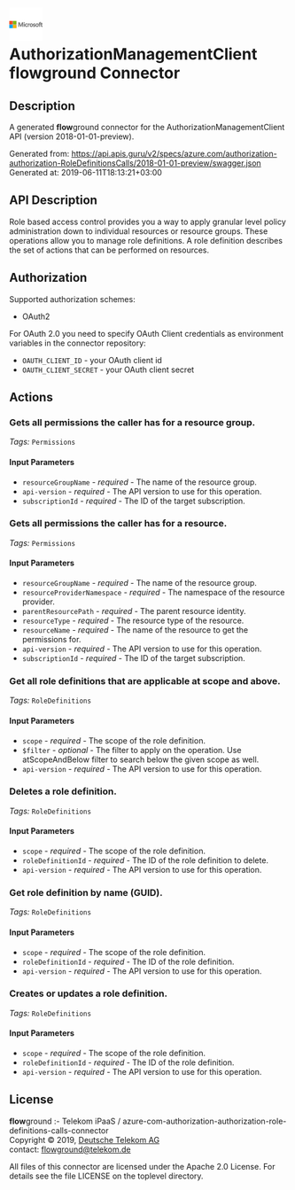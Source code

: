 # ![LOGO](logo.png) AuthorizationManagementClient **flow**ground Connector

## Description

A generated **flow**ground connector for the AuthorizationManagementClient API (version 2018-01-01-preview).

Generated from: https://api.apis.guru/v2/specs/azure.com/authorization-authorization-RoleDefinitionsCalls/2018-01-01-preview/swagger.json<br/>
Generated at: 2019-06-11T18:13:21+03:00

## API Description

Role based access control provides you a way to apply granular level policy administration down to individual resources or resource groups. These operations allow you to manage role definitions. A role definition describes the set of actions that can be performed on resources.

## Authorization

Supported authorization schemes:
- OAuth2

For OAuth 2.0 you need to specify OAuth Client credentials as environment variables in the connector repository:
* `OAUTH_CLIENT_ID` - your OAuth client id
* `OAUTH_CLIENT_SECRET` - your OAuth client secret

## Actions

### Gets all permissions the caller has for a resource group.

*Tags:* `Permissions`

#### Input Parameters
* `resourceGroupName` - _required_ - The name of the resource group.
* `api-version` - _required_ - The API version to use for this operation.
* `subscriptionId` - _required_ - The ID of the target subscription.

### Gets all permissions the caller has for a resource.

*Tags:* `Permissions`

#### Input Parameters
* `resourceGroupName` - _required_ - The name of the resource group.
* `resourceProviderNamespace` - _required_ - The namespace of the resource provider.
* `parentResourcePath` - _required_ - The parent resource identity.
* `resourceType` - _required_ - The resource type of the resource.
* `resourceName` - _required_ - The name of the resource to get the permissions for.
* `api-version` - _required_ - The API version to use for this operation.
* `subscriptionId` - _required_ - The ID of the target subscription.

### Get all role definitions that are applicable at scope and above.

*Tags:* `RoleDefinitions`

#### Input Parameters
* `scope` - _required_ - The scope of the role definition.
* `$filter` - _optional_ - The filter to apply on the operation. Use atScopeAndBelow filter to search below the given scope as well.
* `api-version` - _required_ - The API version to use for this operation.

### Deletes a role definition.

*Tags:* `RoleDefinitions`

#### Input Parameters
* `scope` - _required_ - The scope of the role definition.
* `roleDefinitionId` - _required_ - The ID of the role definition to delete.
* `api-version` - _required_ - The API version to use for this operation.

### Get role definition by name (GUID).

*Tags:* `RoleDefinitions`

#### Input Parameters
* `scope` - _required_ - The scope of the role definition.
* `roleDefinitionId` - _required_ - The ID of the role definition.
* `api-version` - _required_ - The API version to use for this operation.

### Creates or updates a role definition.

*Tags:* `RoleDefinitions`

#### Input Parameters
* `scope` - _required_ - The scope of the role definition.
* `roleDefinitionId` - _required_ - The ID of the role definition.
* `api-version` - _required_ - The API version to use for this operation.

## License

**flow**ground :- Telekom iPaaS / azure-com-authorization-authorization-role-definitions-calls-connector<br/>
Copyright © 2019, [Deutsche Telekom AG](https://www.telekom.de)<br/>
contact: flowground@telekom.de

All files of this connector are licensed under the Apache 2.0 License. For details
see the file LICENSE on the toplevel directory.
